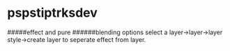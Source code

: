 # pspstiptrksdev
#####effect and pure
######blending options
select a layer->layer->layer style->create layer to seperate effect from layer.
